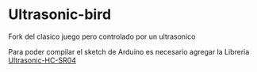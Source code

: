Ultrasonic-bird
===============

Fork del clasico juego pero controlado por un ultrasonico



Para poder compilar el sketch de Arduino es necesario agregar la Libreria [Ultrasonic-HC-SR04](https://github.com/gorrotowi/Ultrasonic-HC-SR04)
